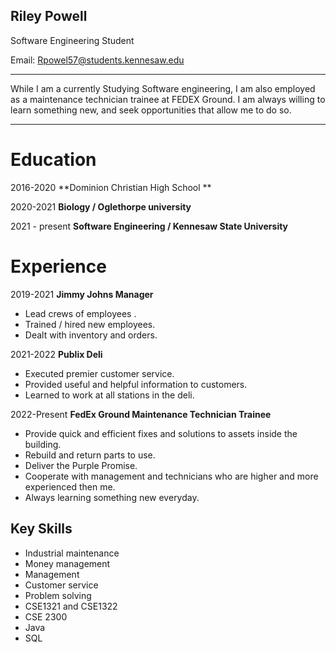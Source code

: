 ## Riley Powell
 Software Engineering Student

 Email: Rpowel57@students.kennesaw.edu

------

While I am a currently Studying Software engineering, I am also employed as a maintenance technician trainee at FEDEX Ground. I am always willing to learn something new, and seek opportunities that allow me to do so. 

------

# Education 

2016-2020 **Dominion Christian High School **

2020-2021 **Biology / Oglethorpe university**

2021 - present **Software Engineering / Kennesaw State University**



# Experience 

2019-2021  **Jimmy Johns Manager**

- Lead crews of employees .
- Trained / hired new employees.
- Dealt with inventory and orders.



2021-2022 **Publix Deli**

- Executed premier customer service.
- Provided useful and helpful information to customers.
- Learned to work at all stations in the deli.



2022-Present **FedEx Ground Maintenance Technician Trainee**

- Provide quick and efficient fixes and solutions to assets inside the building.
- Rebuild and return parts to use.
- Deliver the Purple Promise.
- Cooperate with management and technicians who are higher and more experienced then me.
- Always learning something new everyday.

## Key Skills

- Industrial maintenance
- Money management
- Management 
- Customer service
- Problem solving
- CSE1321 and CSE1322
- CSE 2300
- Java
- SQL
